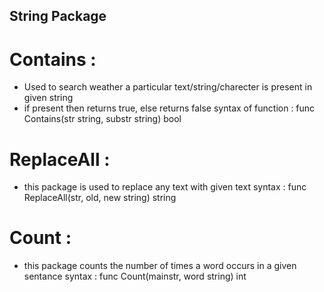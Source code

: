 ## String Package

# Contains :
- Used to search weather a particular text/string/charecter is present in given string
- if present then returns true, else returns false
syntax of function : func Contains(str string, substr string) bool 

# ReplaceAll :
- this package is used to replace any text with given text
 syntax : func ReplaceAll(str, old, new string) string

# Count : 
- this package counts the number of times a word occurs in a given sentance
syntax : func Count(mainstr, word string) int